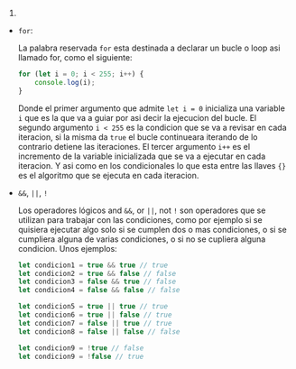 1.

* `for`:

    La palabra reservada `for` esta destinada a declarar un bucle o loop asi llamado for, como el siguiente:
    ```javascript
    for (let i = 0; i < 255; i++) {
        console.log(i);
    }
    ```
    Donde el primer argumento que admite `let i = 0` inicializa una variable `i` que es la que va a guiar por asi decir la ejecucion del bucle.
    El segundo argumento `i < 255` es la condicion que se va a revisar en cada iteracion, si la misma da `true` el bucle continueara iterando de lo contrario detiene las iteraciones.
    El tercer argumento `i++` es el incremento de la variable inicializada que se va a ejecutar en cada iteracion.
    Y asi como en los condicionales lo que esta entre las llaves `{}` es el algoritmo que se ejecuta en cada iteracion.


* `&&`, `||`, `!`

    Los operadores lógicos and `&&`, or `||`, not `!` son operadores que se utilizan para trabajar con las condiciones, como por ejemplo si se quisiera ejecutar algo solo si se cumplen dos o mas condiciones, o si se cumpliera alguna de varias condiciones, o si no se cupliera alguna condicion.
    Unos ejemplos:
    ```javascript
    let condicion1 = true && true // true
    let condicion2 = true && false // false
    let condicion3 = false && true // false
    let condicion4 = false && false // false

    let condicion5 = true || true // true
    let condicion6 = true || false // true
    let condicion7 = false || true // true
    let condicion8 = false || false // false

    let condicion9 = !true // false
    let condicion9 = !false // true
    ```
